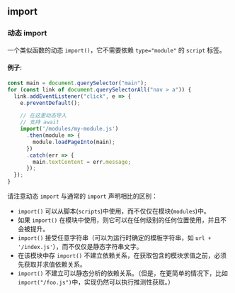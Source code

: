 ## import
### 动态 import
一个类似函数的动态 `import()`，它不需要依赖 `type="module"` 的 `script` 标签。

#### 例子:
```js
const main = document.querySelector("main");
for (const link of document.querySelectorAll("nav > a")) {
  link.addEventListener("click", e => {
    e.preventDefault();

    // 在这里动态导入
    // 支持 await
    import('/modules/my-module.js')
      .then(module => {
        module.loadPageInto(main);
      })
      .catch(err => {
        main.textContent = err.message;
      });
  });
}
```

请注意动态 `import` 与通常的 `import` 声明相比的区别：

- `import()` 可以从脚本(`scripts`)中使用，而不仅仅在模块(`modules`)中。
- 如果 `import()` 在模块中使用，则它可以在任何级别的任何位置使用，并且不会被提升。
- `import()` 接受任意字符串（可以为运行时确定的模板字符串，如 `url + '/index.js'`），而不仅仅是静态字符串文字。
- 在该模块中存 `import()` 不建立依赖关系，在获取包含的模块求值之前，必须先获取并求值依赖关系。
- `import()` 不建立可以静态分析的依赖关系。（但是，在更简单的情况下，比如 `import("/foo.js")`中，实现仍然可以执行推测性获取。）